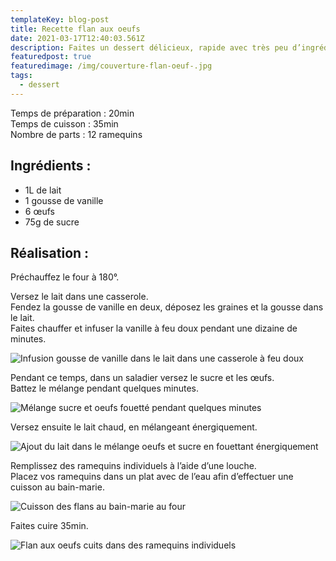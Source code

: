 ```yaml
---
templateKey: blog-post
title: Recette flan aux oeufs
date: 2021-03-17T12:40:03.561Z
description: Faites un dessert délicieux, rapide avec très peu d’ingrédients !
featuredpost: true
featuredimage: /img/couverture-flan-oeuf-.jpg
tags:
  - dessert
---
```

Temps de préparation : 20min\
Temps de cuisson : 35min\
Nombre de parts : 12 ramequins

## Ingrédients :

* 1L de lait
* 1 gousse de vanille
* 6 œufs
* 75g de sucre

## Réalisation :

Préchauffez le four à 180°.

Versez le lait dans une casserole.\
Fendez la gousse de vanille en deux, déposez les graines et la gousse dans le lait.\
Faites chauffer et infuser la vanille à feu doux pendant une dizaine de minutes. 

![Infusion gousse de vanille dans le lait dans une casserole à feu doux](/img/lait-infusé-vanille.jpg "Lait")

Pendant ce temps, dans un saladier versez le sucre et les œufs.\
Battez le mélange pendant quelques minutes.

![Mélange sucre et oeufs fouetté pendant quelques minutes ](/img/melange-œuf-sucre-.jpg "Mélange sucre et oeufs ")

Versez ensuite le lait chaud, en mélangeant énergiquement.

![Ajout du lait dans le mélange oeufs et sucre en fouettant énergiquement ](/img/ajout-lait.jpg "Préparation flan ")

Remplissez des ramequins individuels à l’aide d’une louche.\
Placez vos ramequins dans un plat avec de l’eau afin d’effectuer une cuisson au bain-marie.

![Cuisson des flans au bain-marie au four ](/img/cuisson-flan-oeuf.jpg "Cuisson des flans")

Faites cuire 35min.

![Flan aux oeufs cuits dans des ramequins individuels ](/img/flan-œuf-cuit.jpg "Flan aux oeufs ")